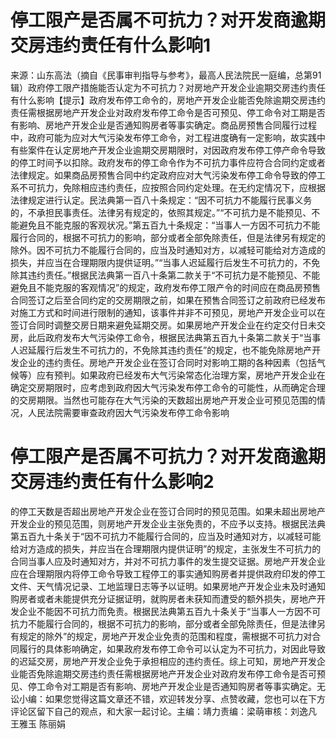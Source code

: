 # 停工限产是否属不可抗力？对开发商逾期交房违约责任有什么影响1

来源：山东高法（摘自《民事审判指导与参考》，最高人民法院民一庭编，总第91辑）政府停工限产措施能否认定为不可抗力？对房地产开发企业逾期交房违约责任有什么影响【提示】政府发布停工命令的，房地产开发企业能否免除逾期交房违约责任需根据房地产开发企业对政府发布停工命令是否可预见、停工命令对工期是否有影响、房地产开发企业是否通知购房者等事实确定。商品房预售合同履行过程中，政府可能为应对大气污染发布停工命令，对工程进度确有一定影响，故实践中有些案件在认定房地产开发企业逾期交房期限时，对因政府发布停工停产命令导致的停工时间予以扣除。政府发布的停工命令作为不可抗力事件应符合合同约定或者法律规定。如果商品房预售合同中约定政府应对大气污染发布停工命令导致的停工系不可抗力，免除相应违约责任，应按照合同约定处理。在无约定情况下，应根据法律规定进行认定。民法典第一百八十条规定：“因不可抗力不能履行民事义务的，不承担民事责任。法律另有规定的，依照其规定。”“不可抗力是不能预见、不能避免且不能克服的客观状况。”第五百九十条规定：“当事人一方因不可抗力不能履行合同的，根据不可抗力的影响，部分或者全部免除责任，但是法律另有规定的除外。因不可抗力不能履行合同的，应当及时通知对方，以减轻可能给对方造成的损失，并应当在合理期限内提供证明。”“当事人迟延履行后发生不可抗力的，不免除其违约责任。”根据民法典第一百八十条第二款关于“不可抗力是不能预见、不能避免且不能克服的客观情况”的规定，政府发布停工限产令的时间应在商品房预售合同签订之后至合同约定的交房期限之前，如果在预售合同签订之前政府已经发布对施工方式和时间进行限制的通知，该事件并非不可预见，房地产开发企业可以在签订合同时调整交房日期来避免延期交房。如果房地产开发企业在约定交付日未交房，此后政府发布大气污染停工命令，根据民法典第五百九十条第二款关于“当事人迟延履行后发生不可抗力的，不免除其违约责任”的规定，也不能免除房地产开发企业的违约责任。房地产开发企业在签订合同时对影响工期的各种因素（包括气候等）应有预判。如果政府已经发布大气污染常态化治理方案，房地产开发企业在确定交房期限时，应考虑到政府因大气污染发布停工命令的可能性，从而确定合理的交房期限。当然也可能存在大气污染的天数超出房地产开发企业可预见范围的情况，人民法院需要审查政府因大气污染发布停工命令影响

# 停工限产是否属不可抗力？对开发商逾期交房违约责任有什么影响2

的停工天数是否超出房地产开发企业在签订合同时的预见范围。如果未超出房地产开发企业的预见范围，则房地产开发企业主张免责的，不应予以支持。根据民法典第五百九十条关于“因不可抗力不能履行合同的，应当及时通知对方，以减轻可能给对方造成的损失，并应当在合理期限内提供证明”的规定，主张发生不可抗力的合同当事人应及时通知对方，并对不可抗力事件的发生提交证据。房地产开发企业应在合理期限内将停工命令导致工程停工的事实通知购房者并提供政府印发的停工文件、天气情况记录、工地监理日志等予以证明。如果房地产开发企业未及时通知购房者或者未能提供充分证据证明，就购房者未获知而遭受的额外损失，房地产开发企业不能因不可抗力而免责。根据民法典第五百九十条关于“当事人一方因不可抗力不能履行合同的，根据不可抗力的影响，部分或者全部免除责任，但是法律另有规定的除外”的规定，房地产开发企业免责的范围和程度，需根据不可抗力对合同履行的具体影响确定，如果政府发布停工命令可以认定为不可抗力，对因此导致的迟延交房，房地产开发企业免于承担相应的违约责任。综上可知，房地产开发企业能否免除逾期交房违约责任需根据房地产开发企业对政府发布停工命令是否可预见、停工命令对工期是否有影响、房地产开发企业是否通知购房者等事实确定。无讼小编：如果您觉得这篇文章还不错，欢迎转发分享、点赞收藏，您也可以在下方评论区留下自己的观点，和大家一起讨论。主编：靖力责编：梁萌审核：刘逸凡 王雅玉 陈丽娟

